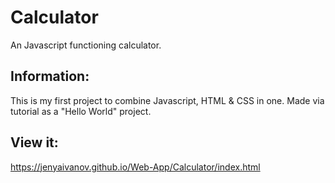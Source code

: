 # Calculator
An Javascript functioning calculator.

## Information:
This is my first project to combine Javascript, HTML & CSS in one. Made via tutorial as a "Hello World" project.

## View it:
https://jenyaivanov.github.io/Web-App/Calculator/index.html
